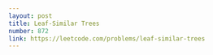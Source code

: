 ```yaml
---
layout: post
title: Leaf-Similar Trees
number: 872
link: https://leetcode.com/problems/leaf-similar-trees
---
```

